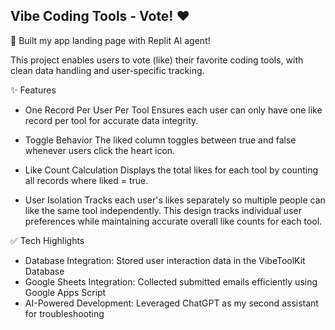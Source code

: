 ## Vibe Coding Tools - Vote! ❤️
🚀 Built my app landing page with Replit AI agent!

This project enables users to vote (like) their favorite coding tools, with clean data handling and user-specific tracking.

✨ Features
- One Record Per User Per Tool
  Ensures each user can only have one like record per tool for accurate data integrity.

- Toggle Behavior
  The liked column toggles between true and false whenever users click the heart icon.

- Like Count Calculation
  Displays the total likes for each tool by counting all records where liked = true.

- User Isolation
  Tracks each user's likes separately so multiple people can like the same tool independently.
  This design tracks individual user preferences while maintaining accurate overall like counts for each tool.

✅ Tech Highlights
- Database Integration: Stored user interaction data in the VibeToolKit Database
- Google Sheets Integration: Collected submitted emails efficiently using Google Apps Script
- AI-Powered Development: Leveraged ChatGPT as my second assistant for troubleshooting
